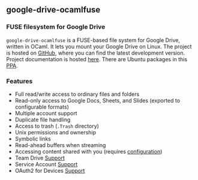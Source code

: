 ## google-drive-ocamlfuse

### FUSE filesystem for Google Drive

`google-drive-ocamlfuse` is a FUSE-based file system for Google Drive, written in OCaml.
It lets you mount your Google Drive on Linux. The project is hosted on [GitHub](https://github.com/astrada/google-drive-ocamlfuse/),
where you can find the latest development version. Project documentation is hosted [here](https://github.com/astrada/google-drive-ocamlfuse/wiki).
There are Ubuntu packages in this [PPA](https://launchpad.net/~alessandro-strada/+archive/ubuntu/ppa).

### Features

* Full read/write access to ordinary files and folders
* Read-only access to Google Docs, Sheets, and Slides (exported to
  configurable formats)
* Multiple account support
* Duplicate file handling
* Access to trash (`.Trash` directory)
* Unix permissions and ownership
* Symbolic links
* Read-ahead buffers when streaming
* Accessing content shared with you (requires [configuration](https://github.com/astrada/google-drive-ocamlfuse/blob/beta/doc/Configuration.md))
* Team Drive [Support](https://github.com/astrada/google-drive-ocamlfuse/wiki/Team-Drives)
* Service Account [Support](https://github.com/astrada/google-drive-ocamlfuse/wiki/Service-Accounts)
* OAuth2 for Devices [Support](https://github.com/astrada/google-drive-ocamlfuse/wiki/OAuth2-for-Devices)
